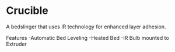 # Crucible
A bedslinger that uses IR technology for enhanced layer adhesion.

Features
-Automatic Bed Leveling
-Heated Bed
-IR Bulb mounted to Extruder
